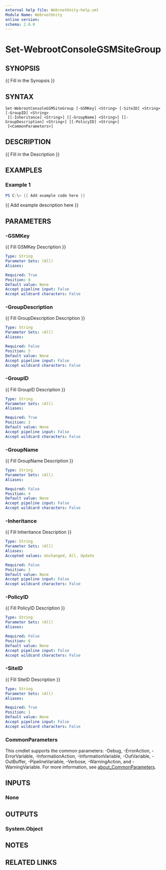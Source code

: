 ```yaml
---
external help file: WebrootUnity-help.xml
Module Name: WebrootUnity
online version:
schema: 2.0.0
---
```


# Set-WebrootConsoleGSMSiteGroup

## SYNOPSIS
{{ Fill in the Synopsis }}

## SYNTAX

```
Set-WebrootConsoleGSMSiteGroup [-GSMKey] <String> [-SiteID] <String> [-GroupID] <String>
 [[-Inheritance] <String>] [[-GroupName] <String>] [[-GroupDescription] <String>] [[-PolicyID] <String>]
 [<CommonParameters>]
```

## DESCRIPTION
{{ Fill in the Description }}

## EXAMPLES

### Example 1
```powershell
PS C:\> {{ Add example code here }}
```

{{ Add example description here }}

## PARAMETERS

### -GSMKey
{{ Fill GSMKey Description }}

```yaml
Type: String
Parameter Sets: (All)
Aliases:

Required: True
Position: 0
Default value: None
Accept pipeline input: False
Accept wildcard characters: False
```

### -GroupDescription
{{ Fill GroupDescription Description }}

```yaml
Type: String
Parameter Sets: (All)
Aliases:

Required: False
Position: 5
Default value: None
Accept pipeline input: False
Accept wildcard characters: False
```

### -GroupID
{{ Fill GroupID Description }}

```yaml
Type: String
Parameter Sets: (All)
Aliases:

Required: True
Position: 2
Default value: None
Accept pipeline input: False
Accept wildcard characters: False
```

### -GroupName
{{ Fill GroupName Description }}

```yaml
Type: String
Parameter Sets: (All)
Aliases:

Required: False
Position: 4
Default value: None
Accept pipeline input: False
Accept wildcard characters: False
```

### -Inheritance
{{ Fill Inheritance Description }}

```yaml
Type: String
Parameter Sets: (All)
Aliases:
Accepted values: Unchanged, All, Update

Required: False
Position: 3
Default value: None
Accept pipeline input: False
Accept wildcard characters: False
```

### -PolicyID
{{ Fill PolicyID Description }}

```yaml
Type: String
Parameter Sets: (All)
Aliases:

Required: False
Position: 6
Default value: None
Accept pipeline input: False
Accept wildcard characters: False
```

### -SiteID
{{ Fill SiteID Description }}

```yaml
Type: String
Parameter Sets: (All)
Aliases:

Required: True
Position: 1
Default value: None
Accept pipeline input: False
Accept wildcard characters: False
```

### CommonParameters
This cmdlet supports the common parameters: -Debug, -ErrorAction, -ErrorVariable, -InformationAction, -InformationVariable, -OutVariable, -OutBuffer, -PipelineVariable, -Verbose, -WarningAction, and -WarningVariable. For more information, see [about_CommonParameters](http://go.microsoft.com/fwlink/?LinkID=113216).

## INPUTS

### None

## OUTPUTS

### System.Object
## NOTES

## RELATED LINKS
